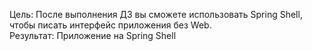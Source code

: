 Цель: После выполнения ДЗ вы сможете использовать Spring Shell, чтобы писать интерфейс приложения без Web.<br>
Результат: Приложение на Spring Shell